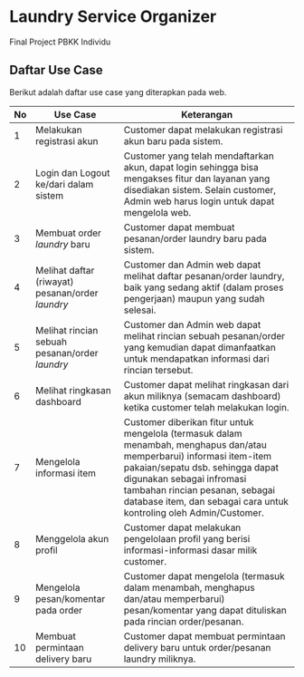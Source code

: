 # Laundry Service Organizer

Final Project PBKK Individu

## Daftar Use Case

Berikut adalah daftar use case yang diterapkan pada web.

| No | Use Case                  | Keterangan |
| -- | --------                  | ---------- |
| 1  | Melakukan registrasi akun | Customer dapat melakukan registrasi akun baru pada sistem. |
| 2  | Login dan Logout ke/dari dalam sistem | Customer yang telah mendaftarkan akun, dapat login sehingga bisa mengakses fitur dan layanan yang disediakan sistem. Selain customer, Admin web harus login untuk dapat mengelola web. |
| 3  | Membuat order *laundry* baru | Customer dapat membuat pesanan/order laundry baru pada sistem. |
| 4  | Melihat daftar (riwayat) pesanan/order *laundry* | Customer dan Admin web dapat melihat daftar pesanan/order laundry, baik yang sedang aktif (dalam proses pengerjaan) maupun yang sudah selesai. |
| 5  | Melihat rincian sebuah pesanan/order *laundry* | Customer dan Admin web dapat melihat rincian sebuah pesanan/order yang kemudian dapat dimanfaatkan untuk mendapatkan informasi dari rincian tersebut. |
| 6  | Melihat ringkasan dashboard | Customer dapat melihat ringkasan dari akun miliknya (semacam dashboard) ketika customer telah melakukan login. |
| 7  | Mengelola informasi item | Customer diberikan fitur untuk mengelola (termasuk dalam menambah, menghapus dan/atau memperbarui)  informasi item-item pakaian/sepatu dsb. sehingga dapat digunakan sebagai infromasi tambahan rincian pesanan, sebagai database item, dan sebagai cara untuk kontroling oleh Admin/Customer. |
| 8  | Menggelola akun profil | Customer dapat melakukan pengelolaan profil yang berisi informasi-informasi dasar milik customer. |
| 9  | Mengelola pesan/komentar pada order | Customer dapat mengelola (termasuk dalam menambah, menghapus dan/atau memperbarui) pesan/komentar yang dapat dituliskan pada rincian order/pesanan. |
| 10 | Membuat permintaan delivery baru | Customer dapat membuat permintaan delivery baru untuk order/pesanan laundry miliknya. |
